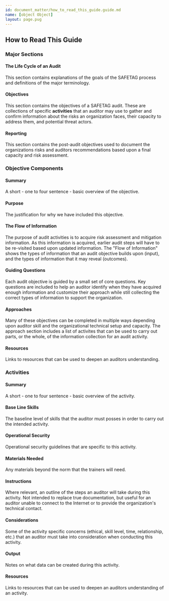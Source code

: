 ```yaml
---
id: document_matter/how_to_read_this_guide.guide.md
name: [object Object]
layout: page.pug
---
```

## How to Read This Guide

### Major Sections

#### The Life Cycle of an Audit

This section contains explanations of the goals of the SAFETAG process and definitions of the major terminology.

#### Objectives

This section contains the objectives of a SAFETAG audit. These are collections of specific **activities** that an auditor may use to gather and confirm information about the risks an organization faces,  their capacity to address them, and potential threat actors.

#### Reporting

This section contains the post-audit objectives used to document the organizations risks and auditors recommendations based upon a final capacity and risk assessment.



### Objective Components

#### Summary

A short - one to four sentence - basic overview of the objective.

#### Purpose

The justification for why we have included this objective.

#### The Flow of Information

The purpose of audit activities is to acquire risk assessment and mitigation information. As this information is acquired, earlier audit steps will have to be re-visited based upon updated information. The "Flow of Information" shows the types of information that an audit objective builds upon (input), and the types of information that it may reveal (outcomes).

#### Guiding Questions

Each audit objective is guided by a small set of core questions. Key questions are included to help an auditor identify when they have acquired enough information and customize their approach while still collecting the correct types of information to support the organization.

#### Approaches

Many of these objectives can be completed in multiple ways depending upon auditor skill and the organizational technical setup and capacity. The approach section includes a list of activites that can be used to carry out parts, or the whole, of the information collection for an audit activity.

#### Resources

Links to resources that can be used to deepen an auditors understanding.




### Activities

#### Summary

A short - one to four sentence - basic overview of the activity.

#### Base Line Skills

The baseline level of skills that the auditor must posses in order to carry out the intended activity.

#### Operational Security

Operational security guidelines that are specific to this activity.

#### Materials Needed

Any materials beyond the norm that the trainers will need.

#### Instructions

Where relevant, an outline of the steps an auditor will take during this activity.  Not intended to replace true documentation, but useful for an auditor unable to connect to the Internet or to provide the organization's technical contact.

#### Considerations

Some of the activity specific concerns (ethical, skill level,  time, relationship, etc.) that an auditor must take into consideration when conducting this activity.

#### Output

Notes on what data can be created during this activity.

#### Resources

Links to resources that can be used to deepen an auditors understanding of an activity.


